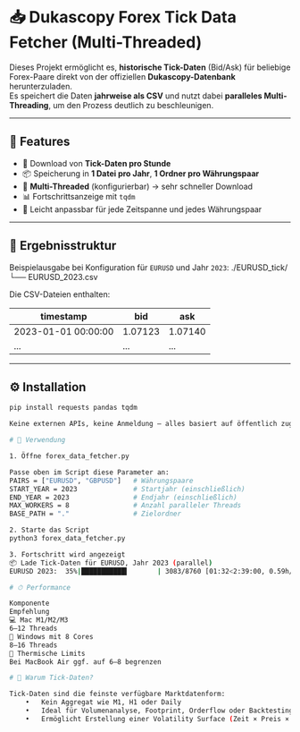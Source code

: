 # 📥 Dukascopy Forex Tick Data Fetcher (Multi-Threaded)

Dieses Projekt ermöglicht es, **historische Tick-Daten** (Bid/Ask) für beliebige Forex-Paare direkt von der offiziellen **Dukascopy-Datenbank** herunterzuladen.  
Es speichert die Daten **jahrweise als CSV** und nutzt dabei **paralleles Multi-Threading**, um den Prozess deutlich zu beschleunigen.

---

## 📌 Features

- 🔁 Download von **Tick-Daten pro Stunde**
- 📦 Speicherung in **1 Datei pro Jahr**, **1 Ordner pro Währungspaar**
- 🧵 **Multi-Threaded** (konfigurierbar) → sehr schneller Download
- 📊 Fortschrittsanzeige mit `tqdm`
- 🔧 Leicht anpassbar für jede Zeitspanne und jedes Währungspaar

---

## 📁 Ergebnisstruktur

Beispielausgabe bei Konfiguration für `EURUSD` und Jahr `2023`:
./EURUSD_tick/
└── EURUSD_2023.csv

Die CSV-Dateien enthalten:

| timestamp            | bid     | ask     |
|----------------------|---------|---------|
| 2023-01-01 00:00:00  | 1.07123 | 1.07140 |
| ...                  | ...     | ...     |

---

## ⚙️ Installation

```bash
pip install requests pandas tqdm

Keine externen APIs, keine Anmeldung – alles basiert auf öffentlich zugänglichen Daten von Dukascopy.

# 🚀 Verwendung

1. Öffne forex_data_fetcher.py

Passe oben im Script diese Parameter an:
PAIRS = ["EURUSD", "GBPUSD"]   # Währungspaare
START_YEAR = 2023              # Startjahr (einschließlich)
END_YEAR = 2023                # Endjahr (einschließlich)
MAX_WORKERS = 8                # Anzahl paralleler Threads
BASE_PATH = "."                # Zielordner

2. Starte das Script
python3 forex_data_fetcher.py

3. Fortschritt wird angezeigt
📦 Lade Tick-Daten für EURUSD, Jahr 2023 (parallel)
EURUSD 2023:  35%|███████████▍       | 3083/8760 [01:32<2:39:00, 0.59h/s]

# ⏱ Performance

Komponente
Empfehlung
💻 Mac M1/M2/M3
6–12 Threads
🧠 Windows mit 8 Cores
8–16 Threads
🔌 Thermische Limits
Bei MacBook Air ggf. auf 6–8 begrenzen

# 🧠 Warum Tick-Daten?

Tick-Daten sind die feinste verfügbare Marktdatenform:
	•	Kein Aggregat wie M1, H1 oder Daily
	•	Ideal für Volumenanalyse, Footprint, Orderflow oder Backtesting
	•	Ermöglicht Erstellung einer Volatility Surface (Zeit × Preis × Aktivität)